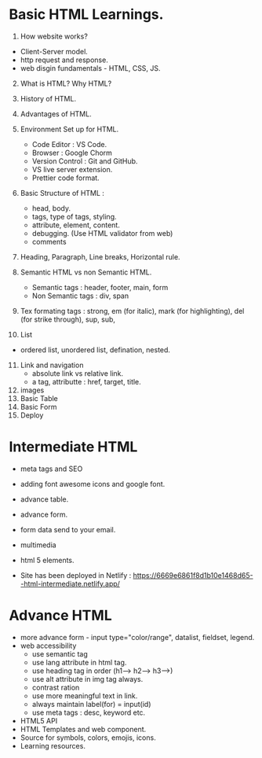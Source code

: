  # Basic HTML Learnings.
1. How website works?

- Client-Server model.
- http request and response. 
- web disgin fundamentals - HTML, CSS, JS. 

2. What is HTML? Why HTML?

3. History of HTML. 

4. Advantages of HTML.

5. Environment Set up for HTML.

     - Code Editor : VS Code.
     - Browser : Google Chorm
     - Version Control : Git and GitHub. 
     - VS live server extension.
     - Prettier code format. 

6. Basic Structure of HTML : 
     - head, body.
     - tags, type of tags, styling. 
     - attribute, element, content. 
     - debugging. (Use HTML validator from web)
     - comments
7.  Heading, Paragraph, Line breaks, Horizontal rule.
8. Semantic HTML vs non Semantic HTML.
   - Semantic tags : header, footer, main, form 
   - Non Semantic tags : div, span
9. Tex formating tags : strong, em (for italic), mark (for highlighting), del (for strike through), sup, sub, 
10. List
   - ordered list, unordered list, defination, nested. 
11. Link and navigation
    - absolute link vs relative link.
    - a tag, attributte : href, target, title. 
12. images
13. Basic Table
14. Basic Form
15. Deploy

# Intermediate HTML
- meta tags and SEO
- adding font awesome icons and google font. 
- advance table.
- advance form.
- form data send to your email. 
- multimedia
- html 5 elements.

- Site has been deployed in Netlify : https://6669e6861f8d1b10e1468d65--html-intermediate.netlify.app/

# Advance HTML

- more advance form - input type="color/range", datalist, fieldset, legend. 
- web accessibility
   - use semantic tag
   - use lang attribute in html tag. 
   - use heading tag in order (h1--> h2--> h3-->)
   - use alt attribute in img tag always. 
   - contrast ration
   - use more meaningful text in link. 
   - always maintain label(for) = input(id)
   - use meta tags : desc, keyword etc. 
- HTML5 API
- HTML Templates and web component.
- Source for symbols, colors, emojis, icons.
- Learning resources. 

